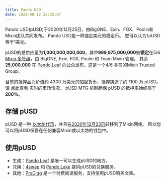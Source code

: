 ```yaml
---
title: Pando USD
date: 2021-08-12 22:33:07
---
```


Pando USD(pUSD)于2020年12月25日，由BigONE、Exin、FOX、Poolin和Mixin团队共同发布。 Pando USD是一种锚定美元的稳定币。 您可以认为1pUSD等于1美元。

pUSD的总供应量为**1,000,000,000,000**，其中**999,975,000,000**被**锁定**在5/6 [Mixin 多签组](https://docs.pando.im/docs/security/mtg)，由 BigONE, Exin, FOX, Poolin 和 Team Mixin 管理。 其余 **25,000,000** 在 [Pando Leaf](https://leaf.pando.im) 向公众发布，这是一个4/6 多签的Mixin Trusted Group。

目前的抵押品为价值约 4300 万美元的加密货币，抵押铸造了约 1100 万 pUSD。 请 [点此查看](https://leaf.pando.im/#/market) 实时的市场情况。 pUSD MTG 机制确保 pUSD 的抵押率始终高于 **200%**。

## 存储 pUSD

pUSD 是一种 [以太坊代币](https://etherscan.io/address/0xdbaef6da45984a9329c2640d19dcb9f62dc2ab66)，并且在[2020年12月23日](https://etherscan.io/tx/0xccd66572e85d66cc05d50e2a16be0eb2348e34cedd34df89113e4b515caaf210)转移到了Mixin网络。 所以您可以将pUSD保管在任何兼容Mixin或以太坊的钱包中。

## 使用pUSD

- 生成：[Pando Leaf](https://leaf.pando.im) 是唯一可以生成pUSD的地方。
- 兑换：[4swap](https://www.4swap.org/#/) 和 [Pando Lake](https://lake.pando.im) 提供pUSD的兑换服务。
- 其他：[PrsDigg](https://prsdigg.com/) 是一个付费阅读服务，支持使用pUSD购买文章。


